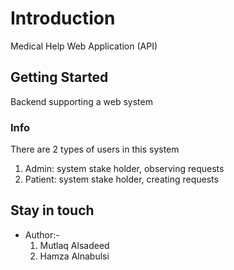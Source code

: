 # Introduction

Medical Help Web Application (API)

## Getting Started

Backend supporting a web system

### Info

There are 2 types of users in this system

1. Admin: system stake holder, observing requests
2. Patient: system stake holder, creating requests

## Stay in touch

- Author:-
  1. Mutlaq Alsadeed
  2. Hamza Alnabulsi
